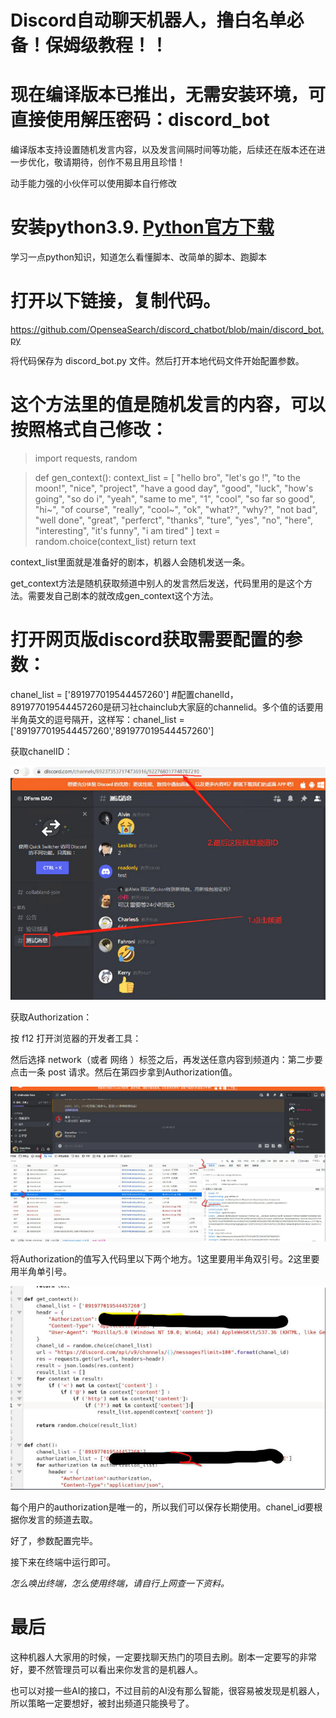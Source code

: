 # Discord自动聊天机器人，撸白名单必备！保姆级教程！！

# 现在编译版本已推出，无需安装环境，可直接使用解压密码：discord_bot

编译版本支持设置随机发言内容，以及发言间隔时间等功能，后续还在版本还在进一步优化，敬请期待，创作不易且用且珍惜！

动手能力强的小伙伴可以使用脚本自行修改

# 安装python3.9.   [Python官方下载](https://www.python.org/) 
学习一点python知识，知道怎么看懂脚本、改简单的脚本、跑脚本

# 打开以下链接，复制代码。
https://github.com/OpenseaSearch/discord_chatbot/blob/main/discord_bot.py

将代码保存为 discord_bot.py 文件。然后打开本地代码文件开始配置参数。

# 这个方法里的值是随机发言的内容，可以按照格式自己修改：
>import requests, random

>def gen_context():
>    context_list = [
>        "hello bro", "let's go !", "to the moon!", "nice", "project", "have a good day",
>        "good", "luck", "how's going", "so do i", "yeah", "same to me", "1", "cool", "so far so good",
>        "hi~", "of course", "really", "cool~", "ok", "what?", "why?", "not bad", "well done", "great",
>       "perferct", "thanks", "ture", "yes", "no", "here", "interesting", "it's funny", "i am tired"
>    ]
>    text = random.choice(context_list)
>    return text

context_list里面就是准备好的剧本，机器人会随机发送一条。

get_context方法是随机获取频道中别人的发言然后发送，代码里用的是这个方法。需要发自己剧本的就改成gen_context这个方法。

# 打开网页版discord获取需要配置的参数：
chanel_list = ['891977019544457260'] #配置chanelId，891977019544457260是研习社chainclub大家庭的channelid。多个值的话要用半角英文的逗号隔开，这样写：chanel_list = ['891977019544457260','891977019544457260']

获取chanelID：

![获取chanelID：](https://github.com/OpenseaSearch/discord_chatbot/blob/main/img/chanelID.png)


获取Authorization：

按 f12 打开浏览器的开发者工具：

然后选择 network（或者 网络 ）标签之后，再发送任意内容到频道内：第二步要点击一条 post 请求。然后在第四步拿到Authorization值。


![Authorization：](https://github.com/OpenseaSearch/discord_chatbot/blob/main/img/Authorization.png)


将Authorization的值写入代码里以下两个地方。1这里要用半角双引号。2这里要用半角单引号。


![code：](https://github.com/OpenseaSearch/discord_chatbot/blob/main/img/code.png)



每个用户的authorization是唯一的，所以我们可以保存长期使用。chanel_id要根据你发言的频道去取。

好了，参数配置完毕。

接下来在终端中运行即可。

_怎么唤出终端，怎么使用终端，请自行上网查一下资料。_


# 最后
这种机器人大家用的时候，一定要找聊天热门的项目去刷。剧本一定要写的非常好，要不然管理员可以看出来你发言的是机器人。

也可以对接一些AI的接口，不过目前的AI没有那么智能，很容易被发现是机器人，所以策略一定要想好，被封出频道只能换号了。
    











